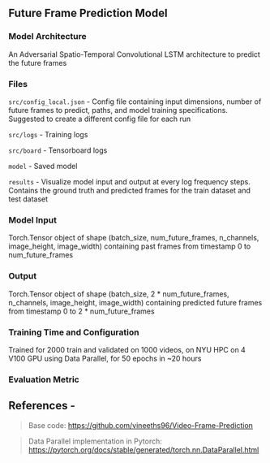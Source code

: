 ## Future Frame Prediction Model


### Model Architecture
An Adversarial Spatio-Temporal Convolutional LSTM architecture to predict the future frames


### Files
`src/config_local.json` - Config file containing input dimensions, number of future frames to predict, paths, and model training specifications. Suggested to create a different config file for each run

`src/logs` - Training logs

`src/board` - Tensorboard logs

`model` -  Saved model

`results` - Visualize model input and output at every log frequency steps. Contains the ground truth and predicted frames for the train dataset and test dataset


### Model Input
Torch.Tensor object of shape (batch_size, num_future_frames, n_channels, image_height, image_width) containing past frames from timestamp 0 to num_future_frames

### Output
Torch.Tensor object of shape (batch_size, 2 * num_future_frames, n_channels, image_height, image_width) containing predicted future frames from timestamp 0 to 2 * num_future_frames

### Training Time and Configuration
Trained for 2000 train and validated on 1000 videos, on NYU HPC on 4 V100 GPU using Data Parallel, for 50 epochs in ~20 hours



### Evaluation Metric



## References - 

> Base code: https://github.com/vineeths96/Video-Frame-Prediction

> Data Parallel implementation in Pytorch: https://pytorch.org/docs/stable/generated/torch.nn.DataParallel.html
